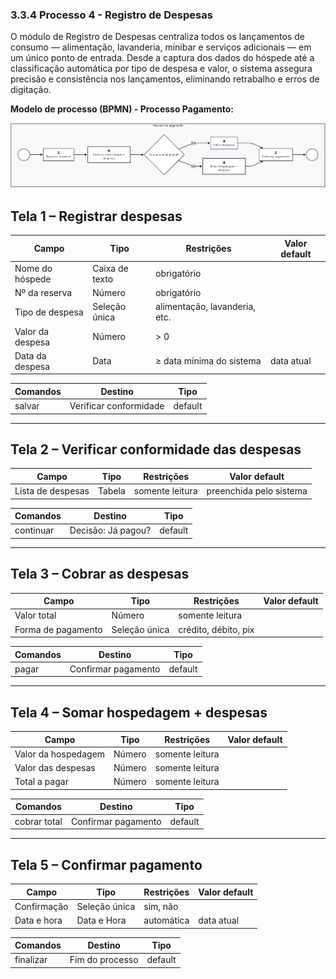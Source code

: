 ### 3.3.4 Processo 4 - Registro de Despesas

O módulo de Registro de Despesas centraliza todos os lançamentos de consumo — alimentação, lavanderia, minibar e serviços adicionais — em um único ponto de entrada. Desde a captura dos dados do hóspede até a classificação automática por tipo de despesa e valor, o sistema assegura precisão e consistência nos lançamentos, eliminando retrabalho e erros de digitação.

**Modelo de processo (BPMN) - Processo Pagamento:**

![Diagrama - Processo Pagamento](<../images/Diagrama processo 4 - processo de pagamento.png>)

## Tela 1 – Registrar despesas

| **Campo**          | **Tipo**         | **Restrições**                         | **Valor default** |
|--------------------|------------------|----------------------------------------|-------------------|
| Nome do hóspede    | Caixa de texto   | obrigatório                            |                   |
| Nº da reserva      | Número           | obrigatório                            |                   |
| Tipo de despesa    | Seleção única    | alimentação, lavanderia, etc.          |                   |
| Valor da despesa   | Número           | > 0                                    |                   |
| Data da despesa    | Data             | ≥ data mínima do sistema               | data atual        |

| **Comandos** | **Destino**                   | **Tipo** |
|--------------|-------------------------------|----------|
| salvar       | Verificar conformidade        | default  |

---

## Tela 2 – Verificar conformidade das despesas

| **Campo**         | **Tipo**   | **Restrições**   | **Valor default**          |
|-------------------|------------|------------------|----------------------------|
| Lista de despesas | Tabela     | somente leitura  | preenchida pelo sistema    |

| **Comandos** | **Destino**    | **Tipo** |
|--------------|----------------|----------|
| continuar    | Decisão: Já pagou? | default  |

---

## Tela 3 – Cobrar as despesas

| **Campo**            | **Tipo**         | **Restrições**    | **Valor default** |
|----------------------|------------------|-------------------|-------------------|
| Valor total          | Número           | somente leitura   |                   |
| Forma de pagamento   | Seleção única    | crédito, débito, pix |                |

| **Comandos** | **Destino**          | **Tipo** |
|--------------|----------------------|----------|
| pagar        | Confirmar pagamento  | default  |

---

## Tela 4 – Somar hospedagem + despesas

| **Campo**             | **Tipo**   | **Restrições**   | **Valor default** |
|-----------------------|------------|------------------|-------------------|
| Valor da hospedagem   | Número     | somente leitura  |                   |
| Valor das despesas    | Número     | somente leitura  |                   |
| Total a pagar         | Número     | somente leitura  |                   |

| **Comandos**   | **Destino**          | **Tipo** |
|----------------|----------------------|----------|
| cobrar total   | Confirmar pagamento  | default  |

---

## Tela 5 – Confirmar pagamento

| **Campo**        | **Tipo**         | **Restrições**       | **Valor default** |
|------------------|------------------|----------------------|-------------------|
| Confirmação      | Seleção única    | sim, não             |                   |
| Data e hora      | Data e Hora      | automática            | data atual        |

| **Comandos** | **Destino**          | **Tipo** |
|--------------|----------------------|----------|
| finalizar    | Fim do processo      | default  |


